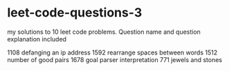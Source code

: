 # leet-code-questions-3

my solutions to 10 leet code problems. Question name and question explanation included

1108 defanging an ip address
1592 rearrange spaces between words
1512 number of good pairs
1678 goal parser interpretation
771 jewels and stones
